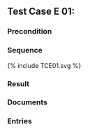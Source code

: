 ## Test Case E 01: 

### Precondition


### Sequence

<div>{% include TCE01.svg %}</div>

### Result


### Documents


### Entries

